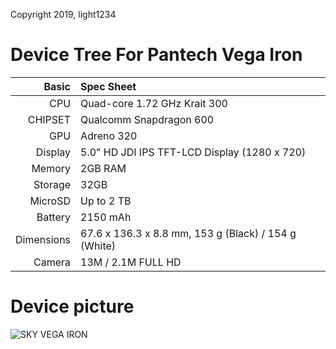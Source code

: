 Copyright 2019, light1234

Device Tree For Pantech Vega Iron
=======================================

Basic   | Spec Sheet
-------:|:-------------------------
CPU     | Quad-core 1.72 GHz Krait 300
CHIPSET | Qualcomm Snapdragon 600
GPU     | Adreno 320
Display | 5.0" HD JDI IPS TFT-LCD Display (1280 x 720)
Memory  | 2GB RAM
Storage | 32GB
MicroSD | Up to 2 TB
Battery | 2150 mAh
Dimensions | 67.6 x 136.3 x 8.8 mm, 153 g (Black) / 154 g (White)
Camera  | 13M / 2.1M FULL HD

Device picture
=======================================

![SKY VEGA IRON ](https://t1.daumcdn.net/cfile/tistory/260BAD335684C10620 "SKY VEGA IRON")

